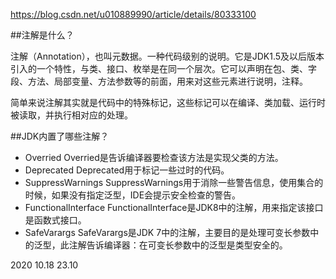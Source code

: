 https://blog.csdn.net/u010889990/article/details/80333100

\##注解是什么？

注解（Annotation），也叫元数据。一种代码级别的说明。它是JDK1.5及以后版本引入的一个特性，与类、接口、枚举是在同一个层次。它可以声明在包、类、字段、方法、局部变量、方法参数等的前面，用来对这些元素进行说明，注释。

简单来说注解其实就是代码中的特殊标记，这些标记可以在编译、类加载、运行时被读取，并执行相对应的处理。

\##JDK内置了哪些注解？

- Overried
  Overried是告诉编译器要检查该方法是实现父类的方法。
- Deprecated
  Deprecated用于标记一些过时的代码。
- SuppressWarnings
  SuppressWarnings用于消除一些警告信息，使用集合的时候，如果没有指定泛型，IDE会提示安全检查的警告。
- FunctionalInterface
  FunctionalInterface是JDK8中的注解，用来指定该接口是函数式接口。
- SafeVarargs
  SafeVarargs是JDK 7中的注解，主要目的是处理可变长参数中的泛型，此注解告诉编译器：在可变长参数中的泛型是类型安全的。



2020 10.18 23.10
